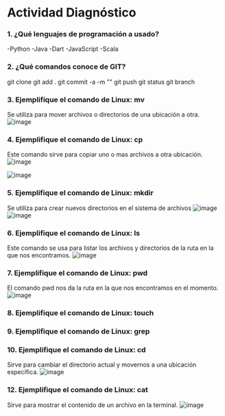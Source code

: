# Actividad Diagnóstico


### 1. ¿Qué lenguajes de programación a usado?
-Python
-Java
-Dart
-JavaScript
-Scala

### 2. ¿Qué comandos conoce de GIT?
git clone
git add .
git commit -a -m ""
git push
git status
git branch

### 3. Ejemplifique el comando de Linux: mv
Se utiliza para mover archivos o directorios de una ubicación a otra.
![image](https://github.com/PlataformasWeb-P-AA2024/actividad-diagnostico-josebenitez21/assets/92813843/474138f5-2cc7-4612-a6a2-6f105f81f6c4)

### 4. Ejemplifique el comando de Linux: cp
Este comando sirve para copiar uno o mas archivos a otra ubicación.
![image](https://github.com/PlataformasWeb-P-AA2024/actividad-diagnostico-josebenitez21/assets/92813843/92e419fc-2073-477d-bd1c-a859eb0f3d24)

![image](https://github.com/PlataformasWeb-P-AA2024/actividad-diagnostico-josebenitez21/assets/92813843/b13c52ec-e2bb-45e7-ab00-e4818f1957b7)

### 5. Ejemplifique el comando de Linux: mkdir
Se utiliza para crear nuevos directorios en el sistema de archivos
![image](https://github.com/PlataformasWeb-P-AA2024/actividad-diagnostico-josebenitez21/assets/92813843/74059fe0-9016-4b50-a4c5-3a7459a3ae18)
![image](https://github.com/PlataformasWeb-P-AA2024/actividad-diagnostico-josebenitez21/assets/92813843/60b0b348-e95c-4764-8847-8e9e87f5829d)


### 6. Ejemplifique el comando de Linux: ls
Este comando se usa para listar los archivos y directorios de la ruta en la que nos encontramos.
![image](https://github.com/PlataformasWeb-P-AA2024/actividad-diagnostico-josebenitez21/assets/92813843/a538b328-8b77-4101-9c3b-336bcfb896fa)

### 7. Ejemplifique el comando de Linux: pwd
El comando pwd nos da la ruta en la que nos encontramos en el momento.
![image](https://github.com/PlataformasWeb-P-AA2024/actividad-diagnostico-josebenitez21/assets/92813843/f031141d-2174-400a-b6fb-8c95aee3727a)

### 8. Ejemplifique el comando de Linux: touch
### 9. Ejemplifique el comando de Linux: grep
### 10. Ejemplifique el comando de Linux: cd
Sirve para cambiar el directorio actual y movernos a una ubicación específica.
![image](https://github.com/PlataformasWeb-P-AA2024/actividad-diagnostico-josebenitez21/assets/92813843/8c494993-ae22-49f5-8c05-91b4f1c016cb)


### 12. Ejemplifique el comando de Linux: cat
Sirve para mostrar el contenido de un archivo en la terminal. 
![image](https://github.com/PlataformasWeb-P-AA2024/actividad-diagnostico-josebenitez21/assets/92813843/ef03e36e-6166-4166-946d-9c1214100ab4)

